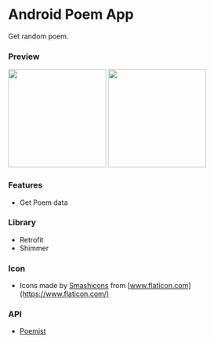 # Android Poem App

Get random poem.

### Preview
<img src="https://raw.githubusercontent.com/asengsaragih/public-image/master/AndroidPoemApp/main.jpeg" width="200px"/> <img src="https://raw.githubusercontent.com/asengsaragih/public-image/master/AndroidPoemApp/detail.jpeg" width="200px"/>

### Features
- Get Poem data

### Library
- Retrofit
- Shimmer

### Icon
- Icons made by [Smashicons](https://smashicons.com/) from [www.flaticon.com](https://www.flaticon.com/)

### API
- [Poemist](https://www.poemist.com/)
